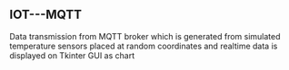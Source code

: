 ## IOT---MQTT
Data transmission from MQTT broker which is generated from simulated temperature sensors placed at random coordinates and realtime data is displayed on Tkinter GUI as chart

